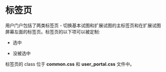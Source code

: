 # 标签页

用户门户包括了两类标签页 - 切换基本试图和扩展试图的主标签页和在扩展试图屏幕左面的标签页。标签页的以下项可以被定制:

- 选中

- 没被选中

标签页的 class 位于 **common.css** 和 **user_portal.css** 文件中。

